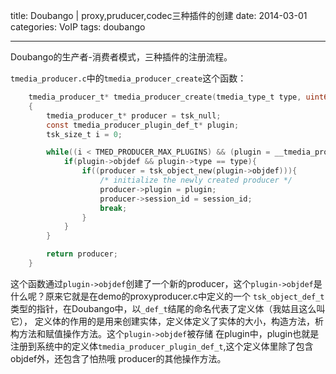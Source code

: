 title: Doubango | proxy,pruducer,codec三种插件的创建
date: 2014-03-01
categories: VoIP
tags: doubango

---

Doubango的生产者-消费者模式，三种插件的注册流程。

<!--more-->

`tmedia_producer.c`中的`tmedia_producer_create`这个函数：

```c
    tmedia_producer_t* tmedia_producer_create(tmedia_type_t type, uint64_t session_id)
    {
        tmedia_producer_t* producer = tsk_null;
        const tmedia_producer_plugin_def_t* plugin;
        tsk_size_t i = 0;

        while((i < TMED_PRODUCER_MAX_PLUGINS) && (plugin = __tmedia_producer_plugins[i++])){
            if(plugin->objdef && plugin->type == type){
                if((producer = tsk_object_new(plugin->objdef))){
                    /* initialize the newly created producer */
                    producer->plugin = plugin;
                    producer->session_id = session_id;
                    break;
                }
            }
        }

        return producer;
    }
```

这个函数通过`plugin->objdef`创建了一个新的producer，这个`plugin->objdef`是什么呢？原来它就是在demo的proxyproducer.c中定义的一个
`tsk_object_def_t`类型的指针，在Doubango中，以`_def_t`结尾的命名代表了定义体（我姑且这么叫它），
定义体的作用的是用来创建实体，定义体定义了实体的大小，构造方法，析构方法和赋值操作方法。这个`plugin->objdef`被存储
在plugin中，plugin也就是注册到系统中的定义体`tmedia_producer_plugin_def_t`,这个定义体里除了包含objdef外，还包含了怕热哦
producer的其他操作方法。

